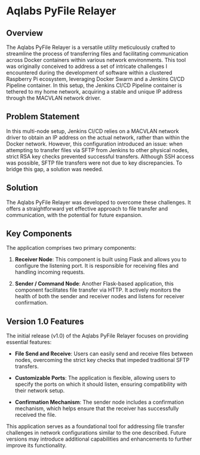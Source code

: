 # Aqlabs PyFile Relayer

## Overview

The Aqlabs PyFile Relayer is a versatile utility meticulously crafted to streamline the process of transferring files and facilitating communication across Docker containers within various network environments. This tool was originally conceived to address a set of intricate challenges I encountered during the development of software within a clustered Raspberry Pi ecosystem, leveraging Docker Swarm and a Jenkins CI/CD Pipeline container. In this setup, the Jenkins CI/CD Pipeline container is tethered to my home network, acquiring a stable and unique IP address through the MACVLAN network driver.
## Problem Statement

In this multi-node setup, Jenkins CI/CD relies on a MACVLAN network driver to obtain an IP address on the actual network, rather than within the Docker network. However, this configuration introduced an issue: when attempting to transfer files via SFTP from Jenkins to other physical nodes, strict RSA key checks prevented successful transfers. Although SSH access was possible, SFTP file transfers were not due to key discrepancies. To bridge this gap, a solution was needed.

## Solution

The Aqlabs PyFile Relayer was developed to overcome these challenges. It offers a straightforward yet effective approach to file transfer and communication, with the potential for future expansion.

## Key Components

The application comprises two primary components:

1. **Receiver Node**: This component is built using Flask and allows you to configure the listening port. It is responsible for receiving files and handling incoming requests.

2. **Sender / Command Node**: Another Flask-based application, this component facilitates file transfer via HTTP. It actively monitors the health of both the sender and receiver nodes and listens for receiver confirmation.

## Version 1.0 Features

The initial release (v1.0) of the Aqlabs PyFile Relayer focuses on providing essential features:

- **File Send and Receive**: Users can easily send and receive files between nodes, overcoming the strict key checks that impeded traditional SFTP transfers.

- **Customizable Ports**: The application is flexible, allowing users to specify the ports on which it should listen, ensuring compatibility with their network setup.

- **Confirmation Mechanism**: The sender node includes a confirmation mechanism, which helps ensure that the receiver has successfully received the file.

This application serves as a foundational tool for addressing file transfer challenges in network configurations similar to the one described. Future versions may introduce additional capabilities and enhancements to further improve its functionality.

